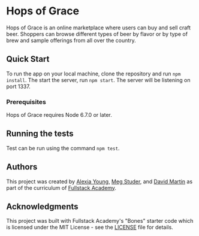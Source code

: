 # Hops of Grace

Hops of Grace is an online marketplace where users can buy and sell craft beer. Shoppers can browse different types of beer by flavor or by type of brew and sample offerings from all over the country.

## Quick Start

To run the app on your local machine, clone the repository and run `npm install`. The start the server, run `npm start`. The server will be listening on port 1337.

### Prerequisites

Hops of Grace requires Node 6.7.0 or later.

## Running the tests

Test can be run using the command `npm test`.

## Authors

This project was created by [Alexia Young](https://github.com/ayoung09), [Meg Studer](https://github.com/siteations), and [David Martin](https://github.com/) as part of the curriculum of [Fullstack Academy](www.fullstackacademy.com).

## Acknowledgments

This project was built with Fullstack Academy's "Bones" starter code which is licensed under the MIT License - see the [LICENSE](LICENSE) file for details.
